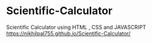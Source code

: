 # Scientific-Calculator

Scientific Calculator using HTML , CSS and JAVASCRIPT
https://nikhilpal755.github.io/Scientific-Calculator/

